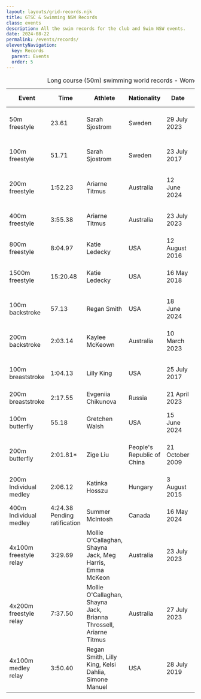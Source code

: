 ```yaml
---
layout: layouts/grid-records.njk
title: GTSC & Swimming NSW Records
class: events
description: All the swim records for the club and Swim NSW events.
date: 2024-08-22
permalink: /events/records/
eleventyNavigation:
  key: Records
  parent: Events
  order: 5
---
```


<section data-cy="table-wrapper" class="TableBasic-styles__TableWrapper-sc-93b003bf-0 dvrYiN"><table class="styles__Table-sc-d77ca098-0 cmgwdQ"><caption><span data-cy="ocs-text-module" class="OcsText-styles__StyledText-sc-bf256156-0 cjPVFu text--sm-body">Long course (50m) swimming world records - Women</span></caption><thead><tr><th><span data-cy="ocs-text-module" class="OcsText-styles__StyledText-sc-bf256156-0 daXLtL text--caption">Event</span></th><th><span data-cy="ocs-text-module" class="OcsText-styles__StyledText-sc-bf256156-0 daXLtL text--caption">Time</span></th><th><span data-cy="ocs-text-module" class="OcsText-styles__StyledText-sc-bf256156-0 daXLtL text--caption">Athlete</span></th><th><span data-cy="ocs-text-module" class="OcsText-styles__StyledText-sc-bf256156-0 daXLtL text--caption">Nationality</span></th><th><span data-cy="ocs-text-module" class="OcsText-styles__StyledText-sc-bf256156-0 daXLtL text--caption">Date</span></th><th><span data-cy="ocs-text-module" class="OcsText-styles__StyledText-sc-bf256156-0 daXLtL text--caption">Meet - Location</span></th></tr></thead><tbody><tr><td aria-label="col-0"><span data-cy="ocs-text-module" class="OcsText-styles__StyledText-sc-bf256156-0 beSwYe text--body">50m freestyle</span></td><td aria-label="col-1"><span data-cy="ocs-text-module" class="OcsText-styles__StyledText-sc-bf256156-0 beSwYe text--body">23.61</span></td><td aria-label="col-2"><span data-cy="ocs-text-module" class="OcsText-styles__StyledText-sc-bf256156-0 beSwYe text--body">Sarah Sjostrom</span></td><td aria-label="col-3"><span data-cy="ocs-text-module" class="OcsText-styles__StyledText-sc-bf256156-0 beSwYe text--body">Sweden</span></td><td aria-label="col-4"><span data-cy="ocs-text-module" class="OcsText-styles__StyledText-sc-bf256156-0 beSwYe text--body">29 July 2023</span></td><td aria-label="col-5"><span data-cy="ocs-text-module" class="OcsText-styles__StyledText-sc-bf256156-0 beSwYe text--body">World Championships (Fukuoka, Japan)</span></td></tr><tr><td aria-label="col-0"><span data-cy="ocs-text-module" class="OcsText-styles__StyledText-sc-bf256156-0 beSwYe text--body">100m freestyle	</span></td><td aria-label="col-1"><span data-cy="ocs-text-module" class="OcsText-styles__StyledText-sc-bf256156-0 beSwYe text--body">51.71</span></td><td aria-label="col-2"><span data-cy="ocs-text-module" class="OcsText-styles__StyledText-sc-bf256156-0 beSwYe text--body">Sarah Sjostrom</span></td><td aria-label="col-3"><span data-cy="ocs-text-module" class="OcsText-styles__StyledText-sc-bf256156-0 beSwYe text--body">Sweden</span></td><td aria-label="col-4"><span data-cy="ocs-text-module" class="OcsText-styles__StyledText-sc-bf256156-0 beSwYe text--body">23 July 2017</span></td><td aria-label="col-5"><span data-cy="ocs-text-module" class="OcsText-styles__StyledText-sc-bf256156-0 beSwYe text--body">World Championships (Budapest, Hungary)</span></td></tr><tr><td aria-label="col-0"><span data-cy="ocs-text-module" class="OcsText-styles__StyledText-sc-bf256156-0 beSwYe text--body">200m freestyle	</span></td><td aria-label="col-1"><span data-cy="ocs-text-module" class="OcsText-styles__StyledText-sc-bf256156-0 beSwYe text--body">1:52.23</span></td><td aria-label="col-2"><span data-cy="ocs-text-module" class="OcsText-styles__StyledText-sc-bf256156-0 beSwYe text--body">Ariarne Titmus</span></td><td aria-label="col-3"><span data-cy="ocs-text-module" class="OcsText-styles__StyledText-sc-bf256156-0 beSwYe text--body">Australia</span></td><td aria-label="col-4"><span data-cy="ocs-text-module" class="OcsText-styles__StyledText-sc-bf256156-0 beSwYe text--body">12 June 2024</span></td><td aria-label="col-5"><span data-cy="ocs-text-module" class="OcsText-styles__StyledText-sc-bf256156-0 beSwYe text--body">Australian Trials (Brisbane, Australia)</span></td></tr><tr><td aria-label="col-0"><span data-cy="ocs-text-module" class="OcsText-styles__StyledText-sc-bf256156-0 beSwYe text--body">400m freestyle	</span></td><td aria-label="col-1"><span data-cy="ocs-text-module" class="OcsText-styles__StyledText-sc-bf256156-0 beSwYe text--body">3:55.38</span></td><td aria-label="col-2"><span data-cy="ocs-text-module" class="OcsText-styles__StyledText-sc-bf256156-0 beSwYe text--body">Ariarne Titmus</span></td><td aria-label="col-3"><span data-cy="ocs-text-module" class="OcsText-styles__StyledText-sc-bf256156-0 beSwYe text--body">Australia</span></td><td aria-label="col-4"><span data-cy="ocs-text-module" class="OcsText-styles__StyledText-sc-bf256156-0 beSwYe text--body">23 July 2023</span></td><td aria-label="col-5"><span data-cy="ocs-text-module" class="OcsText-styles__StyledText-sc-bf256156-0 beSwYe text--body">World Championships (Fukuoka, Japan)</span></td></tr><tr><td aria-label="col-0"><span data-cy="ocs-text-module" class="OcsText-styles__StyledText-sc-bf256156-0 beSwYe text--body">800m freestyle	</span></td><td aria-label="col-1"><span data-cy="ocs-text-module" class="OcsText-styles__StyledText-sc-bf256156-0 beSwYe text--body">8:04.97</span></td><td aria-label="col-2"><span data-cy="ocs-text-module" class="OcsText-styles__StyledText-sc-bf256156-0 beSwYe text--body">Katie Ledecky</span></td><td aria-label="col-3"><span data-cy="ocs-text-module" class="OcsText-styles__StyledText-sc-bf256156-0 beSwYe text--body">USA</span></td><td aria-label="col-4"><span data-cy="ocs-text-module" class="OcsText-styles__StyledText-sc-bf256156-0 beSwYe text--body">12 August 2016</span></td><td aria-label="col-5"><span data-cy="ocs-text-module" class="OcsText-styles__StyledText-sc-bf256156-0 beSwYe text--body">Olympic Games Rio 2016</span></td></tr><tr><td aria-label="col-0"><span data-cy="ocs-text-module" class="OcsText-styles__StyledText-sc-bf256156-0 beSwYe text--body">1500m freestyle	</span></td><td aria-label="col-1"><span data-cy="ocs-text-module" class="OcsText-styles__StyledText-sc-bf256156-0 beSwYe text--body">15:20.48</span></td><td aria-label="col-2"><span data-cy="ocs-text-module" class="OcsText-styles__StyledText-sc-bf256156-0 beSwYe text--body">Katie Ledecky</span></td><td aria-label="col-3"><span data-cy="ocs-text-module" class="OcsText-styles__StyledText-sc-bf256156-0 beSwYe text--body">USA</span></td><td aria-label="col-4"><span data-cy="ocs-text-module" class="OcsText-styles__StyledText-sc-bf256156-0 beSwYe text--body">16 May 2018</span></td><td aria-label="col-5"><span data-cy="ocs-text-module" class="OcsText-styles__StyledText-sc-bf256156-0 beSwYe text--body">TYR Pro Swim Series (Indianapolis, USA)</span></td></tr><tr><td aria-label="col-0"><span data-cy="ocs-text-module" class="OcsText-styles__StyledText-sc-bf256156-0 beSwYe text--body">100m backstroke	</span></td><td aria-label="col-1"><span data-cy="ocs-text-module" class="OcsText-styles__StyledText-sc-bf256156-0 beSwYe text--body">57.13</span></td><td aria-label="col-2"><span data-cy="ocs-text-module" class="OcsText-styles__StyledText-sc-bf256156-0 beSwYe text--body">Regan Smith</span></td><td aria-label="col-3"><span data-cy="ocs-text-module" class="OcsText-styles__StyledText-sc-bf256156-0 beSwYe text--body">USA</span></td><td aria-label="col-4"><span data-cy="ocs-text-module" class="OcsText-styles__StyledText-sc-bf256156-0 beSwYe text--body">18 June 2024</span></td><td aria-label="col-5"><span data-cy="ocs-text-module" class="OcsText-styles__StyledText-sc-bf256156-0 beSwYe text--body">U.S. Olympic Trials (Indianapolis, USA)</span></td></tr><tr><td aria-label="col-0"><span data-cy="ocs-text-module" class="OcsText-styles__StyledText-sc-bf256156-0 beSwYe text--body">200m backstroke	</span></td><td aria-label="col-1"><span data-cy="ocs-text-module" class="OcsText-styles__StyledText-sc-bf256156-0 beSwYe text--body">2:03.14</span></td><td aria-label="col-2"><span data-cy="ocs-text-module" class="OcsText-styles__StyledText-sc-bf256156-0 beSwYe text--body">Kaylee McKeown</span></td><td aria-label="col-3"><span data-cy="ocs-text-module" class="OcsText-styles__StyledText-sc-bf256156-0 beSwYe text--body">Australia</span></td><td aria-label="col-4"><span data-cy="ocs-text-module" class="OcsText-styles__StyledText-sc-bf256156-0 beSwYe text--body">10 March 2023</span></td><td aria-label="col-5"><span data-cy="ocs-text-module" class="OcsText-styles__StyledText-sc-bf256156-0 beSwYe text--body">NSW State Championships (Sydney, Australia)</span></td></tr><tr><td aria-label="col-0"><span data-cy="ocs-text-module" class="OcsText-styles__StyledText-sc-bf256156-0 beSwYe text--body">100m breaststroke	</span></td><td aria-label="col-1"><span data-cy="ocs-text-module" class="OcsText-styles__StyledText-sc-bf256156-0 beSwYe text--body">1:04.13</span></td><td aria-label="col-2"><span data-cy="ocs-text-module" class="OcsText-styles__StyledText-sc-bf256156-0 beSwYe text--body">Lilly King</span></td><td aria-label="col-3"><span data-cy="ocs-text-module" class="OcsText-styles__StyledText-sc-bf256156-0 beSwYe text--body">USA</span></td><td aria-label="col-4"><span data-cy="ocs-text-module" class="OcsText-styles__StyledText-sc-bf256156-0 beSwYe text--body">25 July 2017</span></td><td aria-label="col-5"><span data-cy="ocs-text-module" class="OcsText-styles__StyledText-sc-bf256156-0 beSwYe text--body">World Championships (Budapest, Hungary)</span></td></tr><tr><td aria-label="col-0"><span data-cy="ocs-text-module" class="OcsText-styles__StyledText-sc-bf256156-0 beSwYe text--body">200m breaststroke</span></td><td aria-label="col-1"><span data-cy="ocs-text-module" class="OcsText-styles__StyledText-sc-bf256156-0 beSwYe text--body">2:17.55</span></td><td aria-label="col-2"><span data-cy="ocs-text-module" class="OcsText-styles__StyledText-sc-bf256156-0 beSwYe text--body">Evgeniia Chikunova</span></td><td aria-label="col-3"><span data-cy="ocs-text-module" class="OcsText-styles__StyledText-sc-bf256156-0 beSwYe text--body">Russia</span></td><td aria-label="col-4"><span data-cy="ocs-text-module" class="OcsText-styles__StyledText-sc-bf256156-0 beSwYe text--body">21 April 2023</span></td><td aria-label="col-5"><span data-cy="ocs-text-module" class="OcsText-styles__StyledText-sc-bf256156-0 beSwYe text--body">Russian Championships</span></td></tr><tr><td aria-label="col-0"><span data-cy="ocs-text-module" class="OcsText-styles__StyledText-sc-bf256156-0 beSwYe text--body">100m butterfly</span></td><td aria-label="col-1"><span data-cy="ocs-text-module" class="OcsText-styles__StyledText-sc-bf256156-0 beSwYe text--body">55.18</span></td><td aria-label="col-2"><span data-cy="ocs-text-module" class="OcsText-styles__StyledText-sc-bf256156-0 beSwYe text--body">Gretchen Walsh</span></td><td aria-label="col-3"><span data-cy="ocs-text-module" class="OcsText-styles__StyledText-sc-bf256156-0 beSwYe text--body">USA</span></td><td aria-label="col-4"><span data-cy="ocs-text-module" class="OcsText-styles__StyledText-sc-bf256156-0 beSwYe text--body">15 June 2024</span></td><td aria-label="col-5"><span data-cy="ocs-text-module" class="OcsText-styles__StyledText-sc-bf256156-0 beSwYe text--body">U.S Olympic Trials (Indianapolis, USA)</span></td></tr><tr><td aria-label="col-0"><span data-cy="ocs-text-module" class="OcsText-styles__StyledText-sc-bf256156-0 beSwYe text--body">200m butterfly</span></td><td aria-label="col-1"><span data-cy="ocs-text-module" class="OcsText-styles__StyledText-sc-bf256156-0 beSwYe text--body">2:01.81*</span></td><td aria-label="col-2"><span data-cy="ocs-text-module" class="OcsText-styles__StyledText-sc-bf256156-0 beSwYe text--body">Zige Liu</span></td><td aria-label="col-3"><span data-cy="ocs-text-module" class="OcsText-styles__StyledText-sc-bf256156-0 beSwYe text--body">People's Republic of China</span></td><td aria-label="col-4"><span data-cy="ocs-text-module" class="OcsText-styles__StyledText-sc-bf256156-0 beSwYe text--body">21 October 2009</span></td><td aria-label="col-5"><span data-cy="ocs-text-module" class="OcsText-styles__StyledText-sc-bf256156-0 beSwYe text--body">Chinese National Games (Jinan, China)</span></td></tr><tr><td aria-label="col-0"><span data-cy="ocs-text-module" class="OcsText-styles__StyledText-sc-bf256156-0 beSwYe text--body">200m Individual medley	</span></td><td aria-label="col-1"><span data-cy="ocs-text-module" class="OcsText-styles__StyledText-sc-bf256156-0 beSwYe text--body">2:06.12</span></td><td aria-label="col-2"><span data-cy="ocs-text-module" class="OcsText-styles__StyledText-sc-bf256156-0 beSwYe text--body">Katinka Hosszu</span></td><td aria-label="col-3"><span data-cy="ocs-text-module" class="OcsText-styles__StyledText-sc-bf256156-0 beSwYe text--body">Hungary</span></td><td aria-label="col-4"><span data-cy="ocs-text-module" class="OcsText-styles__StyledText-sc-bf256156-0 beSwYe text--body">3 August 2015</span></td><td aria-label="col-5"><span data-cy="ocs-text-module" class="OcsText-styles__StyledText-sc-bf256156-0 beSwYe text--body">World Championships (Kazan, Russia)</span></td></tr><tr><td aria-label="col-0"><span data-cy="ocs-text-module" class="OcsText-styles__StyledText-sc-bf256156-0 beSwYe text--body">400m Individual medley	</span></td><td aria-label="col-1"><span data-cy="ocs-text-module" class="OcsText-styles__StyledText-sc-bf256156-0 beSwYe text--body">4:24.38
Pending ratification</span></td><td aria-label="col-2"><span data-cy="ocs-text-module" class="OcsText-styles__StyledText-sc-bf256156-0 beSwYe text--body">Summer McIntosh</span></td><td aria-label="col-3"><span data-cy="ocs-text-module" class="OcsText-styles__StyledText-sc-bf256156-0 beSwYe text--body">Canada</span></td><td aria-label="col-4"><span data-cy="ocs-text-module" class="OcsText-styles__StyledText-sc-bf256156-0 beSwYe text--body">16 May 2024</span></td><td aria-label="col-5"><span data-cy="ocs-text-module" class="OcsText-styles__StyledText-sc-bf256156-0 beSwYe text--body">Canadian Trials (Toronto, Canada)</span></td></tr><tr><td aria-label="col-0"><span data-cy="ocs-text-module" class="OcsText-styles__StyledText-sc-bf256156-0 beSwYe text--body">4x100m freestyle relay	</span></td><td aria-label="col-1"><span data-cy="ocs-text-module" class="OcsText-styles__StyledText-sc-bf256156-0 beSwYe text--body">3:29.69</span></td><td aria-label="col-2"><span data-cy="ocs-text-module" class="OcsText-styles__StyledText-sc-bf256156-0 beSwYe text--body">Mollie O'Callaghan, Shayna Jack, Meg Harris, Emma McKeon</span></td><td aria-label="col-3"><span data-cy="ocs-text-module" class="OcsText-styles__StyledText-sc-bf256156-0 beSwYe text--body">Australia</span></td><td aria-label="col-4"><span data-cy="ocs-text-module" class="OcsText-styles__StyledText-sc-bf256156-0 beSwYe text--body">23 July 2023</span></td><td aria-label="col-5"><span data-cy="ocs-text-module" class="OcsText-styles__StyledText-sc-bf256156-0 beSwYe text--body">World Championships (Fukuoka, Japan)</span></td></tr><tr><td aria-label="col-0"><span data-cy="ocs-text-module" class="OcsText-styles__StyledText-sc-bf256156-0 beSwYe text--body">4x200m freestyle relay	</span></td><td aria-label="col-1"><span data-cy="ocs-text-module" class="OcsText-styles__StyledText-sc-bf256156-0 beSwYe text--body">7:37.50</span></td><td aria-label="col-2"><span data-cy="ocs-text-module" class="OcsText-styles__StyledText-sc-bf256156-0 beSwYe text--body">Mollie O'Callaghan, Shayna Jack, Brianna Throssell, Ariarne Titmus</span></td><td aria-label="col-3"><span data-cy="ocs-text-module" class="OcsText-styles__StyledText-sc-bf256156-0 beSwYe text--body">Australia</span></td><td aria-label="col-4"><span data-cy="ocs-text-module" class="OcsText-styles__StyledText-sc-bf256156-0 beSwYe text--body">27 July 2023</span></td><td aria-label="col-5"><span data-cy="ocs-text-module" class="OcsText-styles__StyledText-sc-bf256156-0 beSwYe text--body">World Championships 2023, (Fukuoka, Japan)</span></td></tr><tr><td aria-label="col-0"><span data-cy="ocs-text-module" class="OcsText-styles__StyledText-sc-bf256156-0 beSwYe text--body">4x100m medley relay	</span></td><td aria-label="col-1"><span data-cy="ocs-text-module" class="OcsText-styles__StyledText-sc-bf256156-0 beSwYe text--body">3:50.40</span></td><td aria-label="col-2"><span data-cy="ocs-text-module" class="OcsText-styles__StyledText-sc-bf256156-0 beSwYe text--body">Regan Smith, Lilly King, Kelsi Dahlia, Simone Manuel</span></td><td aria-label="col-3"><span data-cy="ocs-text-module" class="OcsText-styles__StyledText-sc-bf256156-0 beSwYe text--body">USA</span></td><td aria-label="col-4"><span data-cy="ocs-text-module" class="OcsText-styles__StyledText-sc-bf256156-0 beSwYe text--body">28 July 2019</span></td><td aria-label="col-5"><span data-cy="ocs-text-module" class="OcsText-styles__StyledText-sc-bf256156-0 beSwYe text--body">World Championships (Gwangju, Republic of Korea)</span></td></tr></tbody></table></section>